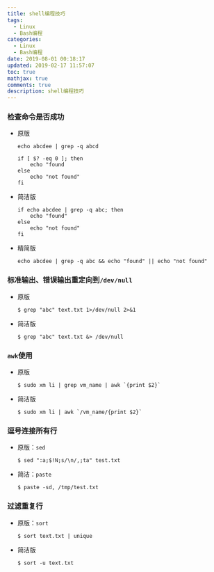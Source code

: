 ```yaml
---
title: shell编程技巧
tags:
  - Linux
  - Bash编程
categories:
  - Linux
  - Bash编程
date: 2019-08-01 00:18:17
updated: 2019-02-17 11:57:07
toc: true
mathjax: true
comments: true
description: shell编程技巧
---
```


###	检查命令是否成功

-	原版
	```shell
	echo abcdee | grep -q abcd

	if [ $? -eq 0 ]; then
		echo "found
	else
		echo "not found"
	fi
	```

-	简洁版
	```shell
	if echo abcdee | grep -q abc; then
		echo "found"
	else
		echo "not found"
	fi
	```

-	精简版
	```shell
	echo abcdee | grep -q abc && echo "found" || echo "not found"
	```

###	标准输出、错误输出重定向到`/dev/null`

-	原版
	```shell
	$ grep "abc" text.txt 1>/dev/null 2>&1
	```

-	简洁版
	```shell
	$ grep "abc" text.txt &> /dev/null
	```

###	`awk`使用

-	原版
	```shell
	$ sudo xm li | grep vm_name | awk `{print $2}`
	```
-	简洁版
	```shell
	$ sudo xm li | awk `/vm_name/{print $2}`
	```

###	逗号连接所有行

-	原版：`sed`
	```shell
	$ sed ":a;$!N;s/\n/,;ta" test.txt
	```

-	简洁：`paste`
	```shell
	$ paste -sd, /tmp/test.txt
	```

###	过滤重复行

-	原版：`sort`
	```shell
	$ sort text.txt | unique
	```

-	简洁版
	```shell
	$ sort -u text.txt
	```



